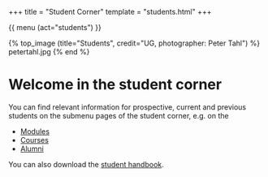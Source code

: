 +++
title = "Student Corner"
template = "students.html"
+++

{{ menu (act="students") }} 

{% top_image (title="Students", credit="UG, photographer: Peter Tahl") %}
	petertahl.jpg
{% end %}


<div class="container">

# Welcome in the student corner

You can find relevant information for prospective, current and previous students on the submenu pages of the student corner, e.g. on the

- [Modules](/students/modules)
- [Courses](/students/courses)
- [Alumni](/students/alumni)

You can also download the [student handbook](/files/handbook2020.pdf).


</div>